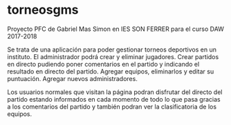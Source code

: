 # torneosgms

Proyecto PFC de Gabriel Mas Simon en IES SON FERRER para el curso DAW 2017-2018

Se trata de una aplicación para poder gestionar torneos deportivos en un instituto.
El administrador podrá crear y eliminar jugadores.
Crear partidos en directo pudiendo poner comentarios en el partido y indicando el resultado en directo del partido.
Agregar equipos, eliminarlos y editar su puntuación.
Agregar nuevos administradores.

Los usuarios normales que visitan la página podran disfrutar del directo del partido estando informados en cada momento de todo lo que pasa
gracias a los comentarios del partido y también podran ver la clasificatoria de los equipos.
